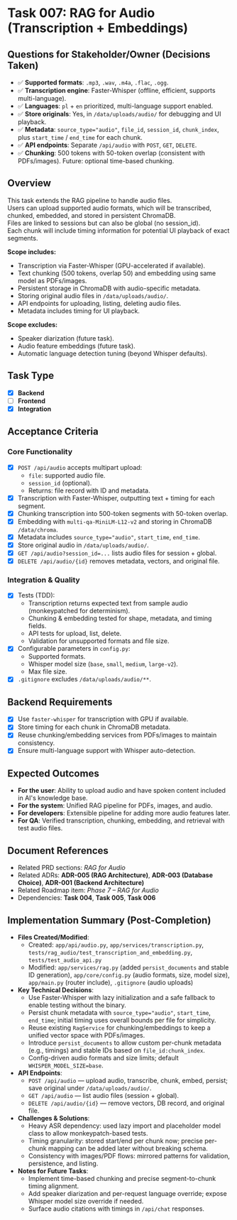 # Task 007: RAG for Audio (Transcription + Embeddings)

## Questions for Stakeholder/Owner (Decisions Taken)
- ✅ **Supported formats**: `.mp3`, `.wav`, `.m4a`, `.flac`, `.ogg`.
- ✅ **Transcription engine**: Faster-Whisper (offline, efficient, supports multi-language).
- ✅ **Languages**: `pl` + `en` prioritized, multi-language support enabled.
- ✅ **Store originals**: Yes, in `/data/uploads/audio/` for debugging and UI playback.
- ✅ **Metadata**: `source_type="audio"`, `file_id`, `session_id`, `chunk_index`, plus `start_time` / `end_time` for each chunk.
- ✅ **API endpoints**: Separate `/api/audio` with `POST`, `GET`, `DELETE`.
- ✅ **Chunking**: 500 tokens with 50-token overlap (consistent with PDFs/images). Future: optional time-based chunking.

## Overview
This task extends the RAG pipeline to handle audio files.  
Users can upload supported audio formats, which will be transcribed, chunked, embedded, and stored in persistent ChromaDB.  
Files are linked to sessions but can also be global (no session_id).  
Each chunk will include timing information for potential UI playback of exact segments.

**Scope includes:**
- Transcription via Faster-Whisper (GPU-accelerated if available).
- Text chunking (500 tokens, overlap 50) and embedding using same model as PDFs/images.
- Persistent storage in ChromaDB with audio-specific metadata.
- Storing original audio files in `/data/uploads/audio/`.
- API endpoints for uploading, listing, deleting audio files.
- Metadata includes timing for UI playback.

**Scope excludes:**
- Speaker diarization (future task).
- Audio feature embeddings (future task).
- Automatic language detection tuning (beyond Whisper defaults).

## Task Type
- [x] **Backend**
- [ ] **Frontend**
- [x] **Integration**

## Acceptance Criteria
### Core Functionality
- [x] `POST /api/audio` accepts multipart upload:
  - `file`: supported audio file.
  - `session_id` (optional).
  - Returns: file record with ID and metadata.
- [x] Transcription with Faster-Whisper, outputting text + timing for each segment.
- [x] Chunking transcription into 500-token segments with 50-token overlap.
- [x] Embedding with `multi-qa-MiniLM-L12-v2` and storing in ChromaDB `/data/chroma`.
- [x] Metadata includes `source_type="audio"`, `start_time`, `end_time`.
- [x] Store original audio in `/data/uploads/audio/`.
- [x] `GET /api/audio?session_id=...` lists audio files for session + global.
- [x] `DELETE /api/audio/{id}` removes metadata, vectors, and original file.

### Integration & Quality
- [x] Tests (TDD):
  - Transcription returns expected text from sample audio (monkeypatched for determinism).
  - Chunking & embedding tested for shape, metadata, and timing fields.
  - API tests for upload, list, delete.
  - Validation for unsupported formats and file size.
- [x] Configurable parameters in `config.py`:
  - Supported formats.
  - Whisper model size (`base`, `small`, `medium`, `large-v2`).
  - Max file size.
- [x] `.gitignore` excludes `/data/uploads/audio/**`.

## Backend Requirements
- [x] Use `faster-whisper` for transcription with GPU if available.
- [x] Store timing for each chunk in ChromaDB metadata.
- [x] Reuse chunking/embedding services from PDFs/images to maintain consistency.
- [x] Ensure multi-language support with Whisper auto-detection.

## Expected Outcomes
- **For the user**: Ability to upload audio and have spoken content included in AI's knowledge base.
- **For the system**: Unified RAG pipeline for PDFs, images, and audio.
- **For developers**: Extensible pipeline for adding more audio features later.
- **For QA**: Verified transcription, chunking, embedding, and retrieval with test audio files.

## Document References
- Related PRD sections: *RAG for Audio*
- Related ADRs: **ADR-005 (RAG Architecture)**, **ADR-003 (Database Choice)**, **ADR-001 (Backend Architecture)**
- Related Roadmap item: *Phase 7 – RAG for Audio*
- Dependencies: **Task 004**, **Task 005**, **Task 006**

## Implementation Summary (Post-Completion)
- **Files Created/Modified**:
  - Created: `app/api/audio.py`, `app/services/transcription.py`, `tests/rag_audio/test_transcription_and_embedding.py`, `tests/test_audio_api.py`
  - Modified: `app/services/rag.py` (added `persist_documents` and stable ID generation), `app/core/config.py` (audio formats, size, model size), `app/main.py` (router include), `.gitignore` (audio uploads)
- **Key Technical Decisions**:
  - Use Faster-Whisper with lazy initialization and a safe fallback to enable testing without the binary.
  - Persist chunk metadata with `source_type="audio"`, `start_time`, `end_time`; initial timing uses overall bounds per file for simplicity.
  - Reuse existing `RagService` for chunking/embeddings to keep a unified vector space with PDFs/images.
  - Introduce `persist_documents` to allow custom per-chunk metadata (e.g., timings) and stable IDs based on `file_id:chunk_index`.
  - Config-driven audio formats and size limits; default `WHISPER_MODEL_SIZE=base`.
- **API Endpoints**:
  - `POST /api/audio` — upload audio, transcribe, chunk, embed, persist; save original under `/data/uploads/audio/`.
  - `GET /api/audio` — list audio files (session + global).
  - `DELETE /api/audio/{id}` — remove vectors, DB record, and original file.
- **Challenges & Solutions**:
  - Heavy ASR dependency: used lazy import and placeholder model class to allow monkeypatch-based tests.
  - Timing granularity: stored start/end per chunk now; precise per-chunk mapping can be added later without breaking schema.
  - Consistency with images/PDF flows: mirrored patterns for validation, persistence, and listing.
- **Notes for Future Tasks**:
  - Implement time-based chunking and precise segment-to-chunk timing alignment.
  - Add speaker diarization and per-request language override; expose Whisper model size override if needed.
  - Surface audio citations with timings in `/api/chat` responses.
